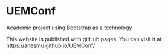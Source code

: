 # UEMConf

Academic project using Bootstrap as a technology

This website is published with gitHub pages. You can visit it at https://anesmu.github.io/UEMConf/
